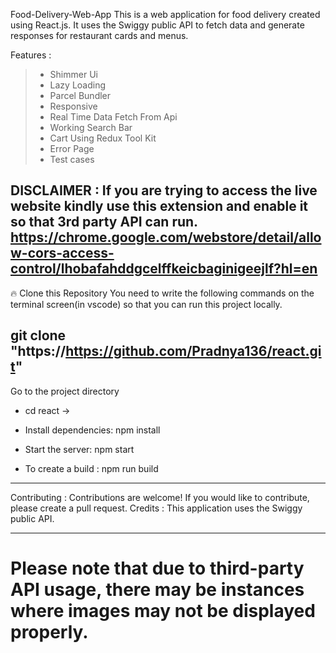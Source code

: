 Food-Delivery-Web-App
This is a web application for food delivery created using React.js. It uses the Swiggy public API to fetch data and generate responses for restaurant cards and menus.

Features :

>* Shimmer Ui
>* Lazy Loading
>* Parcel Bundler
>* Responsive
>* Real Time Data Fetch From Api
>* Working Search Bar
>* Cart Using Redux Tool Kit
>* Error Page
>* Test cases

DISCLAIMER :
If you are trying to access the live website kindly use this extension and enable it so that 3rd party API can run. https://chrome.google.com/webstore/detail/allow-cors-access-control/lhobafahddgcelffkeicbaginigeejlf?hl=en
-------------------------------------------------------------------------------------------------------------------------------------------------------

🔥 Clone this Repository
You need to write the following commands on the terminal screen(in vscode) so that you can run this project locally.

  git clone "https://https://github.com/Pradnya136/react.git"
--------------------------------------------------------------------------------------------------------------------------------------------------------

  Go to the project directory

 * cd react ->

 * Install dependencies:
   npm install
   
 * Start the server:
   npm start

 * To create a build :
   npm run build
---------------------------------------------------------------------------------------------------------------------------------------------------------
Contributing :
Contributions are welcome! If you would like to contribute, please create a pull request.
Credits :
This application uses the Swiggy public API.

---------------------------------------------------------------------------------------------------------------------------------------------------------
Please note that due to third-party API usage, there may be instances where images may not be displayed properly.
=========================================================================================================================================================